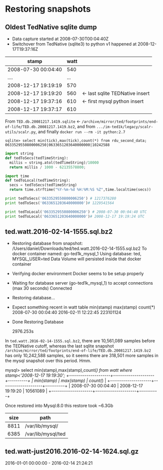 # Restoring snapshots

## Oldest TedNative sqlite dump

- Data capture started at 2008-07-30T00:04:40Z
- Switchover from TedNative (sqlite3) to python v1 happened at 2008-12-17T19:37:16Z

| stamp               | watt |                                 |
| ------------------- | ---- | ------------------------------- |
| 2008-07-30 00:04:40 | 540  |
| ....                | ...  |
| 2008-12-17 19:19:19 | 570  |
| 2008-12-17 19:19:20 | 560  | <- last sqlite TEDNative insert |
| 2008-12-17 19:37:16 | 610  | <- first mysql python insert    |
| 2008-12-17 19:37:17 | 610  |

From `TED.db.20081217.1419.sqlite` <- `/archive/mirror/ted/footprints/end-of-life/TED.db.20081217.1419.bz2`,
and from `.../im-ted1k/legacy/scalr-utils/scalr.py`,
and finally `docker run --rm -it python:2.7`

```sqlite
sqlite> select min(tick),max(tick),count(*) from rdu_second_data;
0633529550800006250|0633651203640000000|10242588
```

```python
import string
def tedToSecs(tedTimeString):
  millis = string.atol(tedTimeString)/10000
  return millis / 1000 - 62135578800;

import time
def tedToLocal(tedTimeString):
  secs = tedToSecs(tedTimeString)
  return time.strftime("%Y-%m-%d %H:%M:%S %Z",time.localtime(secs))

print tedToSecs('0633529550800006250') # 1217376280
print tedToSecs('0633651203640000000')# 1229541564

print tedToLocal('0633529550800006250') # 2008-07-30 00:04:40 UTC
print tedToLocal('0633651203640000000')# 2008-12-17 19:19:24 UTC
```

## ted.watt.2016-02-14-1555.sql.bz2

- Restoring database from snapshot: /Users/daniel/Downloads/ted/ted.watt.2016-02-14-1555.sql.bz2
  To docker container named: go-ted1k_mysql_1
  Using database: ted, MYSQL_USER=ted
  Data Volume will persisted inside that docker container

- Verifying docker environment
  Docker seems to be setup properly

- Waiting for database server (go-ted1k_mysql_1) to accept connections (max 30 seconds)
  Connected
- Restoring database...

- Expect something recent in watt table
  min(stamp) max(stamp) count(\*)
  2008-07-30 00:04:40 2016-02-11 12:22:45 223101124

- Done Restoring Database

  2976.253s

In `ted.watt.2016-02-14-1555.sql.bz2`, there are 10,561,089 samples before the TEDNative cutoff,
whereas the last sqlite snapshot `/archive/mirror/ted/footprints/end-of-life/TED.db.20081217.1419.bz2` has only 10,242,588 samples, so it seems there are 318,501 more samples in the mysql snapshot over this period. Hmm.

mysql> select min(stamp),max(stamp),count(_) from watt where stamp<'2008-12-17 19:19:30';
+---------------------+---------------------+----------+
| min(stamp) | max(stamp) | count(_) |
+---------------------+---------------------+----------+
| 2008-07-30 00:04:40 | 2008-12-17 19:19:20 | 10561089 |
+---------------------+---------------------+----------+

Once restored into Mysql:8.0 this restore took ~6.3Gb

| size | path               |
| ---- | ------------------ |
| 8811 | /var/lib/mysql/    |
| 6385 | /var/lib/mysql/ted |

## ted.watt-just2016.2016-02-14-1624.sql.gz

2016-01-01 00:00:00 - 2016-02-14 21:24:21
